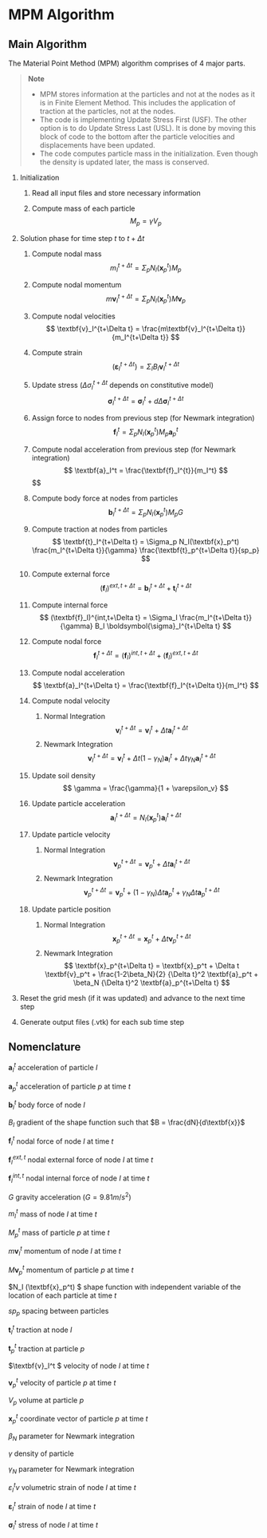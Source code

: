 # MPM Algorithm

## Main Algorithm

The Material Point Method (MPM) algorithm comprises of 4 major parts.

> **Note** 
> * MPM stores information at the particles and not at the nodes as it is in Finite Element Method. This includes the application of traction at the particles, not at the nodes.
> * The code is implementing Update Stress First (USF). The other option is to do Update Stress Last (USL). It is done by moving this block of code to the bottom after the particle velocities and displacements have been updated.
> * The code computes particle mass in the initialization. Even though the density is updated later, the mass is conserved.

1. Initialization

    1. Read all input files and store necessary information

    1. Compute mass of each particle
        $$ M_p = \gamma V_p $$

1. Solution phase for time step $t$ to $t + \Delta t$

    1. Compute nodal mass 
        $$ m_I^{t+\Delta t} = \Sigma_p N_I(\textbf{x}_p^t) M_p $$

    1. Compute nodal momentum
        $$ m\textbf{v}_I^{t+\Delta t} = \Sigma_p N_I(\textbf{x}_p^t) M\textbf{v}_p $$

    1. Compute nodal velocities
        $$ \textbf{v}_I^{t+\Delta t} = \frac{m\textbf{v}_I^{t+\Delta t}}{m_I^{t+\Delta t}} $$

    1. Compute strain
        $$ (\boldsymbol{\varepsilon}_I^{t+\Delta t}) = \Sigma_I B_I \textbf{v}_I^{t+\Delta t} $$

    1. Update stress ($\Delta\sigma_I^{t+\Delta t}$ depends on constitutive model)
        $$ \boldsymbol{\sigma}_I^{t+\Delta t} = \boldsymbol{\sigma}_I^t + d\Delta\boldsymbol{\sigma}_I^{t+\Delta t} $$

    1. Assign force to nodes from previous step (for Newmark integration)
        $$ \textbf{f}_I^t = \Sigma_p N_I(\textbf{x}_p^t) M_p \textbf{a}_p^t  $$

    1. Compute nodal acceleration from previous step (for Newmark integration)
        $$ \textbf{a}_I^t = \frac{\textbf{f}_I^{t}}{m_I^t} $$  $$

    1. Compute body force at nodes from particles
        $$ \textbf{b}_I^{t+\Delta t} = \Sigma_p N_I(\textbf{x}_p^t) M_p G $$

    1. Compute traction at nodes from particles
        $$ \textbf{t}_I^{t+\Delta t} = \Sigma_p N_I(\textbf{x}_p^t) \frac{m_I^{t+\Delta t}}{\gamma} \frac{\textbf{t}_p^{t+\Delta t}}{sp_p} $$

    1. Compute external force
        $$ (\textbf{f}_I)^{ext,t+\Delta t} = \textbf{b}_I^{t+\Delta t} + \textbf{t}_I^{t+\Delta t} $$

    1. Compute internal force
        $$ (\textbf{f}_I)^{int,t+\Delta t} = \Sigma_I \frac{m_I^{t+\Delta t}}{\gamma} B_I \boldsymbol{\sigma}_I^{t+\Delta t} $$

    1. Compute nodal force
        $$ \textbf{f}_I^{t+\Delta t} = (\textbf{f}_I)^{int,t+\Delta t} + (\textbf{f}_I)^{ext,t+\Delta t}  $$

    1. Compute nodal acceleration
        $$ \textbf{a}_I^{t+\Delta t} = \frac{\textbf{f}_I^{t+\Delta t}}{m_I^t} $$

    1. Compute nodal velocity
        1. Normal Integration
            $$ \textbf{v}_I^{t+\Delta t} = \textbf{v}_I^{t} + \Delta t \textbf{a}_I^{t+\Delta t} $$
        1. Newmark Integration
            $$ \textbf{v}_I^{t+\Delta t} = \textbf{v}_I^{t} + \Delta t (1-\gamma_N) \textbf{a}_I^t + \Delta t \gamma_N \textbf{a}_I^{t+\Delta t} $$

    1. Update soil density
        $$ \gamma = \frac{\gamma}{1 + \varepsilon_v} $$

    1. Update particle acceleration
        $$ \textbf{a}_I^{t+\Delta t} = N_I(\textbf{x}_p^t) \textbf{a}_I^{t+\Delta t} $$

    1. Update particle velocity
        1. Normal Integration
            $$ \textbf{v}_p^{t+\Delta t} = \textbf{v}_p^t + \Delta t  \textbf{a}_I^{t+\Delta t} $$
        1. Newmark Integration
            $$ \textbf{v}_p^{t+\Delta t} = \textbf{v}_p^{t} + (1-\gamma_N) \Delta t \textbf{a}_p^t + \gamma_N \Delta t \textbf{a}_p^{t+\Delta t} $$

    1. Update particle position
        1. Normal Integration
            $$ \textbf{x}_p^{t+\Delta t} = \textbf{x}_p^t + \Delta t \textbf{v}_p^{t+\Delta t} $$
        1. Newmark Integration
            $$ \textbf{x}_p^{t+\Delta t} = \textbf{x}_p^t + \Delta t \textbf{v}_p^t + \frac{1-2\beta_N}{2} {\Delta t}^2 \textbf{a}_p^t + \beta_N {\Delta t}^2 \textbf{a}_p^{t+\Delta t} $$

1. Reset the grid mesh (if it was updated) and advance to the next time step

1. Generate output files (.vtk) for each sub time step


## Nomenclature

$\textbf{a}_I^t$ acceleration of particle $I$

$\textbf{a}_p^t$ acceleration of particle $p$ at time $t$

$\textbf{b}_I^t$ body force of node $I$

$B_I$ gradient of the shape function such that $B = \frac{dN}{d\textbf{x}}$

$\textbf{f}_I^t$ nodal force of node $I$ at time $t$

$\textbf{f}_I^{ext,t}$ nodal external force of node $I$ at time $t$

$\textbf{f}_I^{int,t}$ nodal internal force of node $I$ at time $t$

$G$ gravity acceleration ($G = 9.81 m/s^2$)

$m_I^t$ mass of node $I$ at time $t$

$M_p^t$ mass of particle $p$ at time $t$

$m\textbf{v}_I^t$ momentum of node $I$ at time $t$

$M\textbf{v}_p^t$ momentum of particle $p$ at time $t$

$N_I (\textbf{x}_p^t) $ shape function with independent variable of the location of each particle at time $t$

$sp_p$ spacing between particles

$\textbf{t}_I^t$ traction at node $I$

$\textbf{t}_p^t$ traction at particle $p$

$\textbf{v}_I^t $ velocity of node $I$ at time $t$

$\textbf{v}_p^t$ velocity of particle $p$ at time $t$ 

$V_p$ volume at particle $p$

$\textbf{x}_p^t$ coordinate vector of particle $p$ at time $t$

$\beta_N$ parameter for Newmark integration

$\gamma$ density of particle

$\gamma_N$ parameter for Newmark integration

$\varepsilon_I^tv$ volumetric strain of node $I$ at time $t$

$\boldsymbol{\varepsilon}_I^t$ strain of node $I$ at time $t$

$\boldsymbol{\sigma}_I^t$ stress of node $I$ at time $t$